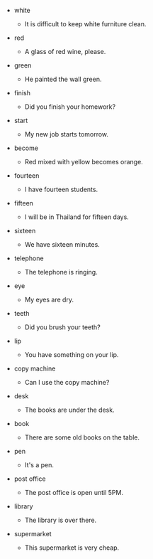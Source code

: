- white
  - It is difficult to keep white furniture clean.

- red
  - A glass of red wine, please.

- green
  - He painted the wall green.

- finish
  - Did you finish your homework?

- start
  - My new job starts tomorrow.

- become
  - Red mixed with yellow becomes orange.

- fourteen
  - I have fourteen students.

- fifteen
  - I will be in Thailand for fifteen days.

- sixteen
  - We have sixteen minutes.

- telephone
  - The telephone is ringing.

- eye
  - My eyes are dry.

- teeth
  - Did you brush your teeth?

- lip
  - You have something on your lip.

- copy machine
  - Can I use the copy machine?

- desk
  - The books are under the desk.

- book
  - There are some old books on the table.

- pen
  - It's a pen.

- post office
  - The post office is open until 5PM.

- library
  - The library is over there.

- supermarket
  - This supermarket is very cheap.
